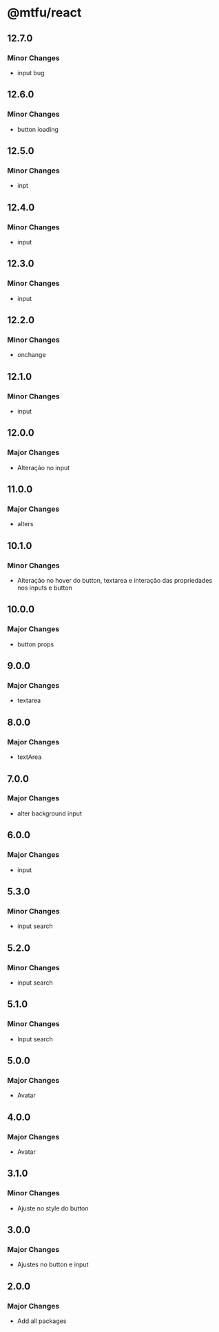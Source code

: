 # @mtfu/react

## 12.7.0

### Minor Changes

- input bug

## 12.6.0

### Minor Changes

- button loading

## 12.5.0

### Minor Changes

- inpt

## 12.4.0

### Minor Changes

- input

## 12.3.0

### Minor Changes

- input

## 12.2.0

### Minor Changes

- onchange

## 12.1.0

### Minor Changes

- input

## 12.0.0

### Major Changes

- Alteração no input

## 11.0.0

### Major Changes

- alters

## 10.1.0

### Minor Changes

- Alteração no hover do button, textarea e interação das propriedades nos inputs e button

## 10.0.0

### Major Changes

- button props

## 9.0.0

### Major Changes

- textarea

## 8.0.0

### Major Changes

- textArea

## 7.0.0

### Major Changes

- alter background input

## 6.0.0

### Major Changes

- input

## 5.3.0

### Minor Changes

- input search

## 5.2.0

### Minor Changes

- input search

## 5.1.0

### Minor Changes

- Input search

## 5.0.0

### Major Changes

- Avatar

## 4.0.0

### Major Changes

- Avatar

## 3.1.0

### Minor Changes

- Ajuste no style do button

## 3.0.0

### Major Changes

- Ajustes no button e input

## 2.0.0

### Major Changes

- Add all packages
